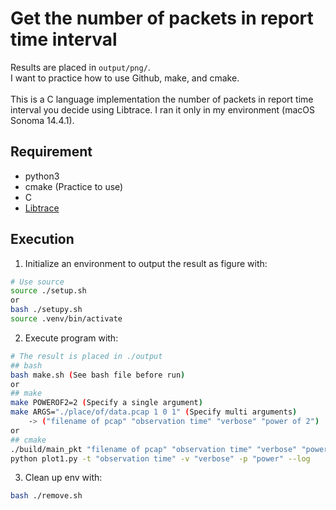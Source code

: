 # Get the number of packets in report time interval
Results are placed in `output/png/`. <br>
I want to practice how to use Github, make, and cmake. <br>
<br>
This is a C language implementation the number of packets in report time interval you decide using Libtrace.
I ran it only in my environment (macOS Sonoma 14.4.1).

## Requirement
- python3
- cmake (Practice to use)
- C
- [Libtrace](https://github.com/LibtraceTeam/libtrace)

## Execution
1. Initialize an environment to output the result as figure with:
```bash
# Use source
source ./setup.sh
or
bash ./setupy.sh
source .venv/bin/activate
```

2. Execute program with:
```bash
# The result is placed in ./output
## bash
bash make.sh (See bash file before run) 
or
## make
make POWEROF2=2 (Specify a single argument)
make ARGS="./place/of/data.pcap 1 0 1" (Specify multi arguments)
    -> ("filename of pcap" "observation time" "verbose" "power of 2")
or
## cmake
./build/main_pkt "filename of pcap" "observation time" "verbose" "power of 2"
python plot1.py -t "observation time" -v "verbose" -p "power" --log
```

3. Clean up env with:
```bash
bash ./remove.sh
```